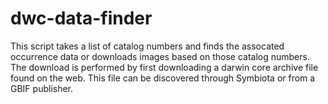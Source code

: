 # dwc-data-finder

This script takes a list of catalog numbers and finds the assocated occurrence data or downloads images based on those catalog numbers. The download is performed by first downloading a darwin core archive file found on the web. This file can be discovered through Symbiota or from a GBIF publisher.
